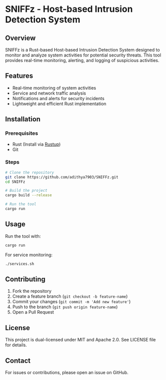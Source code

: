 # SNIFFz - Host-based Intrusion Detection System

## Overview
SNIFFz is a Rust-based Host-based Intrusion Detection System designed to monitor and analyze system activities for potential security threats. This tool provides real-time monitoring, alerting, and logging of suspicious activities.

## Features
- Real-time monitoring of system activities
- Service and network traffic analysis
- Notifications and alerts for security incidents
- Lightweight and efficient Rust implementation

## Installation
### Prerequisites
- Rust (Install via [Rustup](https://rustup.rs/))
- Git

### Steps
```sh
# Clone the repository
git clone https://github.com/adithya7903/SNIFFz.git
cd SNIFFz

# Build the project
cargo build --release

# Run the tool
cargo run
```

## Usage
Run the tool with:
```sh
cargo run
```
For service monitoring:
```sh
./services.sh
```

## Contributing
1. Fork the repository
2. Create a feature branch (`git checkout -b feature-name`)
3. Commit your changes (`git commit -m 'Add new feature'`)
4. Push to the branch (`git push origin feature-name`)
5. Open a Pull Request

## License
This project is dual-licensed under MIT and Apache 2.0. See LICENSE file for details.

## Contact
For issues or contributions, please open an issue on GitHub.

